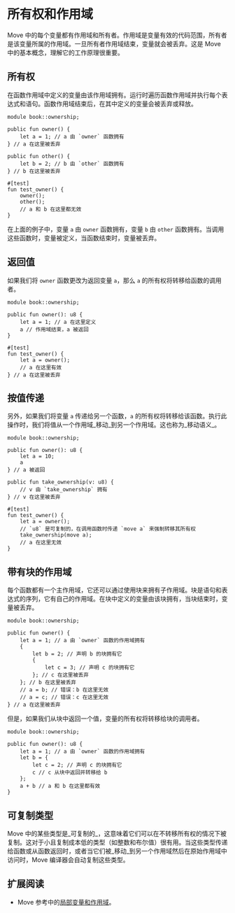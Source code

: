 # 所有权和作用域

Move 中的每个变量都有作用域和所有者。作用域是变量有效的代码范围，所有者是该变量所属的作用域。一旦所有者作用域结束，变量就会被丢弃。这是 Move 中的基本概念，理解它的工作原理很重要。

<!--

- Borrow Checker
- Mention Rust's borrow checker
- Borrowing / References intro

-->

## 所有权

在函数作用域中定义的变量由该作用域拥有。运行时遍历函数作用域并执行每个表达式和语句。函数作用域结束后，在其中定义的变量会被丢弃或释放。

```move
module book::ownership;

public fun owner() {
    let a = 1; // a 由 `owner` 函数拥有
} // a 在这里被丢弃

public fun other() {
    let b = 2; // b 由 `other` 函数拥有
} // b 在这里被丢弃

#[test]
fun test_owner() {
    owner();
    other();
    // a 和 b 在这里都无效
}
```

在上面的例子中，变量 `a` 由 `owner` 函数拥有，变量 `b` 由 `other` 函数拥有。当调用这些函数时，变量被定义，当函数结束时，变量被丢弃。

## 返回值

如果我们将 `owner` 函数更改为返回变量 `a`，那么 `a` 的所有权将转移给函数的调用者。

```move
module book::ownership;

public fun owner(): u8 {
    let a = 1; // a 在这里定义
    a // 作用域结束，a 被返回
}

#[test]
fun test_owner() {
    let a = owner();
    // a 在这里有效
} // a 在这里被丢弃
```

## 按值传递

另外，如果我们将变量 `a` 传递给另一个函数，`a` 的所有权将转移给该函数。执行此操作时，我们将值从一个作用域_移动_到另一个作用域。这也称为_移动语义_。

```move
module book::ownership;

public fun owner(): u8 {
    let a = 10;
    a
} // a 被返回

public fun take_ownership(v: u8) {
    // v 由 `take_ownership` 拥有
} // v 在这里被丢弃

#[test]
fun test_owner() {
    let a = owner();
    // `u8` 是可复制的，在调用函数时传递 `move a` 来强制转移其所有权
    take_ownership(move a);
    // a 在这里无效
}
```

## 带有块的作用域

每个函数都有一个主作用域，它还可以通过使用块来拥有子作用域。块是语句和表达式的序列，它有自己的作用域。在块中定义的变量由该块拥有，当块结束时，变量被丢弃。

```move
module book::ownership;

public fun owner() {
    let a = 1; // a 由 `owner` 函数的作用域拥有
    {
        let b = 2; // 声明 b 的块拥有它
        {
            let c = 3; // 声明 c 的块拥有它
        }; // c 在这里被丢弃
    }; // b 在这里被丢弃
    // a = b; // 错误：b 在这里无效
    // a = c; // 错误：c 在这里无效
} // a 在这里被丢弃
```

但是，如果我们从块中返回一个值，变量的所有权将转移给块的调用者。

```move
module book::ownership;

public fun owner(): u8 {
    let a = 1; // a 由 `owner` 函数的作用域拥有
    let b = {
        let c = 2; // 声明 c 的块拥有它
        c // c 从块中返回并转移给 b
    };
    a + b // a 和 b 在这里都有效
}
```

## 可复制类型

Move 中的某些类型是_可复制的_，这意味着它们可以在不转移所有权的情况下被复制。这对于小且复制成本低的类型（如整数和布尔值）很有用。当这些类型传递给函数或从函数返回时，或者当它们被_移动_到另一个作用域然后在原始作用域中访问时，Move 编译器会自动复制这些类型。

## 扩展阅读

- Move 参考中的[局部变量和作用域](./../../reference/variables)。